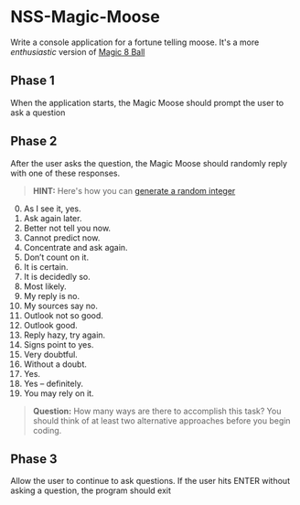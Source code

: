 # NSS-Magic-Moose
Write a console application for a fortune telling moose. It's a more _enthusiastic_ version of [Magic 8 Ball](https://en.wikipedia.org/wiki/Magic_8-Ball)

## Phase 1

When the application starts, the Magic Moose should prompt the user to ask a question

## Phase 2

After the user asks the question, the Magic Moose should randomly reply with one of these responses.

> **HINT:** Here's how you can [generate a random integer](https://www.tutorialspoint.com/generating-random-numbers-in-chash)

0. As I see it, yes.
1. Ask again later.
1. Better not tell you now.
1. Cannot predict now.
1. Concentrate and ask again.
1. Don’t count on it.
1. It is certain.
1. It is decidedly so.
1. Most likely.
1. My reply is no.
1. My sources say no.
1. Outlook not so good.
1. Outlook good.
1. Reply hazy, try again.
1. Signs point to yes.
1. Very doubtful.
1. Without a doubt.
1. Yes.
1. Yes – definitely.
1. You may rely on it.

> **Question:** How many ways are there to accomplish this task? You should think of at least two alternative approaches before you begin coding.

## Phase 3

Allow the user to continue to ask questions. If the user hits ENTER without asking a question, the program should exit
